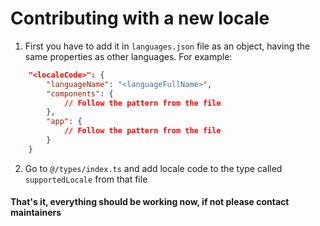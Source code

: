 # Contributing with a new locale

1. First you have to add it in `languages.json` file as an object, having the same properties as other languages. For example:

```json
    "<localeCode>": {
        "languageName": "<languageFullName>",
        "components": {
            // Follow the pattern from the file
        },
        "app": {
            // Follow the pattern from the file
        }
    }
```

2. Go to `@/types/index.ts` and add locale code to the type called `supportedLocale` from that file

#### That's it, everything should be working now, if not please contact maintainers

